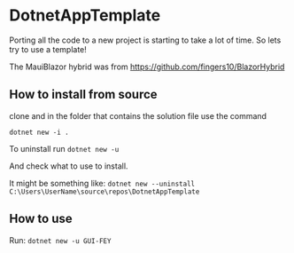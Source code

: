 # DotnetAppTemplate

Porting all the code to a new project is starting to take a lot of time. So lets try to use a template!

The MauiBlazor hybrid was from https://github.com/fingers10/BlazorHybrid



## How to install from source

clone and in the folder that contains the solution file use the command

`dotnet new -i .`

To uninstall run 
`dotnet new -u`

And check what to use to install.

It might be something like:
`dotnet new --uninstall C:\Users\UserName\source\repos\DotnetAppTemplate`



## How to use

Run:
`dotnet new -u GUI-FEY`



